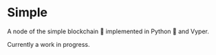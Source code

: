 # Simple
A node of the simple blockchain 🤑 implemented in Python 🐍 and Vyper.

Currently a work in progress.

